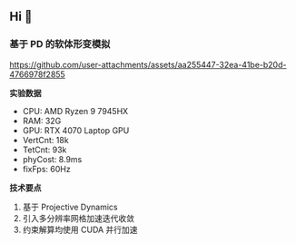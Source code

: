 ## Hi 👋

### 基于 PD 的软体形变模拟


https://github.com/user-attachments/assets/aa255447-32ea-41be-b20d-4766978f2855

**实验数据**
- CPU: AMD Ryzen 9 7945HX
- RAM: 32G
- GPU: RTX 4070 Laptop GPU
- VertCnt: 18k
- TetCnt: 93k
- phyCost: 8.9ms
- fixFps: 60Hz

**技术要点**
1. 基于 Projective Dynamics
2. 引入多分辨率网格加速迭代收敛
3. 约束解算均使用 CUDA 并行加速
